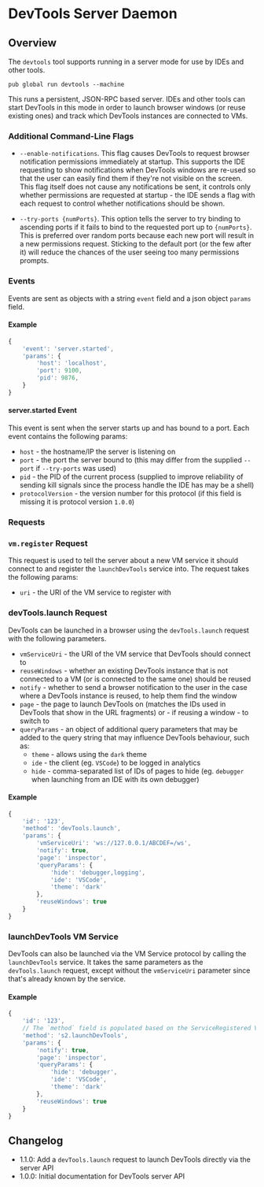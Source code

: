 # DevTools Server Daemon

## Overview

The `devtools` tool supports running in a server mode for use by IDEs and other
tools.

```
pub global run devtools --machine
```

This runs a persistent, JSON-RPC based server. IDEs and other tools can start
DevTools in this mode in order to launch browser windows (or reuse existing
ones) and track which DevTools instances are connected to VMs.

### Additional Command-Line Flags

- `--enable-notifications`. This flag causes DevTools to request browser
  notification permissions immediately at startup. This supports the IDE
  requesting to show notifications when DevTools windows are re-used so that the
  user can easily find them if they're not visible on the screen. This flag
  itself does not cause any notifications be sent, it controls only whether
  permissions are requested at startup - the IDE sends a flag with each request
  to control whether notifications should be shown.

- `--try-ports {numPorts}`. This option tells the server to try binding to
  ascending ports if it fails to bind to the requested port up to `{numPorts}`.
  This is preferred over random ports because each new port will result in a new
  permissions request. Sticking to the default port (or the few after it) will
  reduce the chances of the user seeing too many permissions prompts.

### Events

Events are sent as objects with a string `event` field and a json object
`params` field.

#### Example

```js
{
	'event': 'server.started',
	'params': {
		'host': 'localhost',
		'port': 9100,
		'pid': 9876,
	}
}
```

#### server.started Event

This event is sent when the server starts up and has bound to a port. Each event
contains the following params:

- `host` - the hostname/IP the server is listening on
- `port` - the port the server bound to (this may differ from the supplied
  `--port` if `--try-ports` was used)
- `pid` - the PID of the current process (supplied to improve reliability of
  sending kill signals since the process handle the IDE has may be a shell)
- `protocolVersion` - the version number for this protocol (if this field is
  missing it is protocol version `1.0.0`)

<!--
This request is only used for testing purposes so is currently "undocumented"

### client.launch Event

This event is sent when the server launches a new client in response to a call
to `launchDevTools`. `params` contains the following fields:

- `reused` - whether an existing DevTools instance was reused (otherwise a new
  browser was launched)
- `notified` - whether or not a notification was shown
- `pid` - the pid of the launched instance of Chrome (omitted if Chrome was not
  not launched or an existing Chrome instance was reused)
-->

### Requests

### `vm.register` Request

This request is used to tell the server about a new VM service it should connect
to and register the `launchDevTools` service into. The request takes the
following params:

- `uri` - the URI of the VM service to register with

<!--
This request is only used for testing purposes so is currently "undocumented"

### `client.list` Request

This request lists all DevTools instances that are currently connected back to
the server along with which VM services they're connected to and the pages they
are showing. The request requires no `params`.
-->

### devTools.launch Request

DevTools can be launched in a browser using the `devTools.launch` request with
the following parameters.

- `vmServiceUri` - the URI of the VM service that DevTools should connect to
- `reuseWindows` - whether an existing DevTools instance that is not connected
  to a VM (or is connected to the same one) should be reused
- `notify` - whether to send a browser notification to the user in the case
  where a DevTools instance is reused, to help them find the window
- `page` - the page to launch DevTools on (matches the IDs used in DevTools that
  show in the URL fragments) or - if reusing a window - to switch to
- `queryParams` - an object of additional query parameters that may be added to
  the query string that may influence DevTools behaviour, such as:
  - `theme` - allows using the `dark` theme
  - `ide` - the client (eg. `VSCode`) to be logged in analytics
  - `hide` - comma-separated list of IDs of pages to hide (eg. `debugger` when
    launching from an IDE with its own debugger)

#### Example

```js
{
	'id': '123',
	'method': 'devTools.launch',
	'params': {
		'vmServiceUri': 'ws://127.0.0.1/ABCDEF=/ws',
		'notify': true,
		'page': 'inspector',
		'queryParams': {
			'hide': 'debugger,logging',
			'ide': 'VSCode',
			'theme': 'dark'
		},
		'reuseWindows': true
	}
}
```

### launchDevTools VM Service

DevTools can also be launched via the VM Service protocol by calling the
`launchDevTools` service. It takes the same parameters as the `devTools.launch`
request, except without the `vmServiceUri` parameter since that's already known
by the service.

#### Example

```js
{
	'id': '123',
	// The `method` field is populated based on the ServiceRegistered VM event
	'method': 's2.launchDevTools',
	'params': {
		'notify': true,
		'page': 'inspector',
		'queryParams': {
			'hide': 'debugger',
			'ide': 'VSCode',
			'theme': 'dark'
		},
		'reuseWindows': true
	}
}
```

## Changelog

- 1.1.0: Add a `devTools.launch` request to launch DevTools directly via the
  server API
- 1.0.0: Initial documentation for DevTools server API
